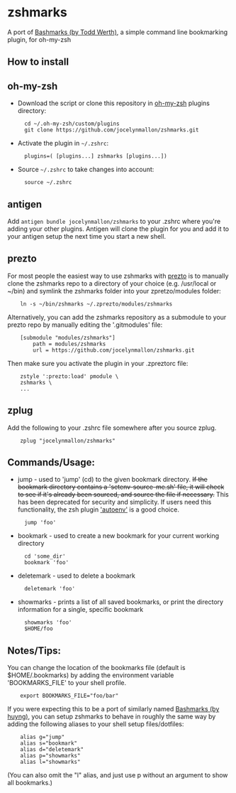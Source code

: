 zshmarks
========

A port of [Bashmarks (by Todd Werth)](https://github.com/twerth/bashmarks), a simple command line bookmarking plugin, for oh-my-zsh

How to install
--------------

oh-my-zsh
---------
* Download the script or clone this repository in [oh-my-zsh](http://github.com/robbyrussell/oh-my-zsh) plugins directory:

        cd ~/.oh-my-zsh/custom/plugins
        git clone https://github.com/jocelynmallon/zshmarks.git

* Activate the plugin in `~/.zshrc`:

        plugins=( [plugins...] zshmarks [plugins...])

* Source `~/.zshrc`  to take changes into account:

        source ~/.zshrc

antigen
-------
Add `antigen bundle jocelynmallon/zshmarks` to your .zshrc where you're adding your other plugins. Antigen will clone the plugin for you and add it to your antigen setup the next time you start a new shell.

prezto
------
For most people the easiest way to use zshmarks with [prezto](https://github.com/sorin-ionescu/prezto) is to manually clone the zshmarks repo to a directory of your choice (e.g. /usr/local or ~/bin) and symlink the zshmarks folder into your zpretzo/modules folder:

        ln -s ~/bin/zshmarks ~/.zprezto/modules/zshmarks

Alternatively, you can add the zshmarks repository as a submodule to your prezto repo by manually editing the '.gitmodules' file:

        [submodule "modules/zshmarks"]
        	path = modules/zshmarks
        	url = https://github.com/jocelynmallon/zshmarks.git

Then make sure you activate the plugin in your .zpreztorc file:

        zstyle ':prezto:load' pmodule \
        zshmarks \
        ...

zplug
-----
Add the following to your .zshrc file somewhere after you source zplug.

        zplug "jocelynmallon/zshmarks"

Commands/Usage:
------

* jump - used to 'jump' (cd) to the given bookmark directory. ~~If the bookmark directory contains a 'setenv-source-me.sh' file, it will check to see if it's already been sourced, and source the file if necessary.~~ This has been deprecated for security and simplicity. If users need this functionality, the zsh plugin ['autoenv'](https://github.com/horosgrisa/autoenv) is a good choice.

        jump 'foo'

* bookmark - used to create a new bookmark for your current working directory

        cd 'some_dir'
        bookmark 'foo'

* deletemark - used to delete a bookmark

        deletemark 'foo'

* showmarks - prints a list of all saved bookmarks, or print the directory information for a single, specific bookmark

        showmarks 'foo'
        $HOME/foo

Notes/Tips:
-----------

You can change the location of the bookmarks file (default is $HOME/.bookmarks) by adding the environment variable 'BOOKMARKS_FILE' to your shell profile.

        export BOOKMARKS_FILE="foo/bar"

If you were expecting this to be a port of similarly named [Bashmarks (by huyng)](https://github.com/huyng/bashmarks), you can setup zshmarks to behave in roughly the same way by adding the following aliases to your shell setup files/dotfiles:

        alias g="jump"
        alias s="bookmark"
        alias d="deletemark"
        alias p="showmarks"
        alias l="showmarks"

(You can also omit the "l" alias, and just use p without an argument to show all  bookmarks.)

